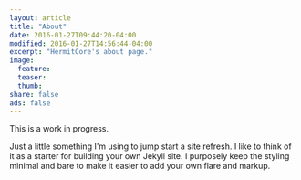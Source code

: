 ```yaml
---
layout: article
title: "About"
date: 2016-01-27T09:44:20-04:00
modified: 2016-01-27T14:56:44-04:00
excerpt: "HermitCore's about page."
image:
  feature:
  teaser:
  thumb:
share: false
ads: false
---
```


This is a work in progress.

Just a little something I'm using to jump start a site refresh. I like to think of it as a starter for building your own Jekyll site. I purposely keep the styling minimal and bare to make it easier to add your own flare and markup.
